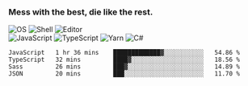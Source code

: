 ### Mess with the best, die like the rest.

![OS](https://img.shields.io/badge/-Arch-informational?style=flat&logo=arch-linux&logoColor=white&color=1793D1)
![Shell](https://img.shields.io/badge/-Zsh-informational?style=flat&logo=gnu-bash&logoColor=white&color=4EAA25)
![Editor](https://img.shields.io/badge/-Visual%20Studio%20Code-informational?style=flat&logo=visual-studio-code&logoColor=white&color=007ACC)\
![JavaScript](https://img.shields.io/badge/-JavaScript-informational?style=flat&logo=javascript&logoColor=white&color=F7DF1E)
![TypeScript](https://img.shields.io/badge/-TypeScript-informational?style=flat&logo=typescript&logoColor=white&color=007ACC)
![Yarn](https://img.shields.io/badge/-Yarn-informational?style=flat&logo=yarn&logoColor=white&color=2C8EBB)
![C#](https://img.shields.io/badge/-C%23-informational?style=flat&logo=.NET&logoColor=white&color=5C2D91)

<!--START_SECTION:waka-->
```text
JavaScript   1 hr 36 mins    █████████████▓░░░░░░░░░░░   54.86 % 
TypeScript   32 mins         ████▓░░░░░░░░░░░░░░░░░░░░   18.56 % 
Sass         26 mins         ███▓░░░░░░░░░░░░░░░░░░░░░   14.89 % 
JSON         20 mins         ███░░░░░░░░░░░░░░░░░░░░░░   11.70 % 
```
<!--END_SECTION:waka-->
